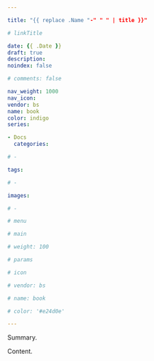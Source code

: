 ```yaml
---

title: "{{ replace .Name "-" " " | title }}"

# linkTitle

date: {{ .Date }}
draft: true
description:
noindex: false

# comments: false

nav_weight: 1000
nav_icon:
vendor: bs
name: book
color: indigo
series:

- Docs
  categories:

# -

tags:

# -

images:

# -

# menu

# main

# weight: 100

# params

# icon

# vendor: bs

# name: book

# color: '#e24d0e'

---
```


Summary.

<!--more-->

Content.
